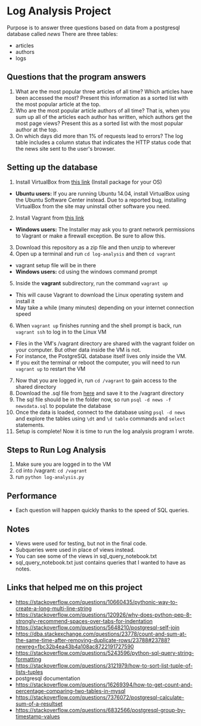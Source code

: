 # Log Analysis Project
Purpose is to answer three questions based on data from a postgresql database called _news_
There are three tables:
* articles
* authors
* logs

## Questions that the program answers
1. What are the most popular three articles of all time? Which articles have been accessed the most? Present this information as a sorted list with the most popular article at the top.
2. Who are the most popular article authors of all time? That is, when you sum up all of the articles each author has written, which authors get the most page views? Present this as a sorted list with the most popular author at the top.
3. On which days did more than 1% of requests lead to errors? The log table includes a column status that indicates the HTTP status code that the news site sent to the user's browser.

## Setting up the database
1. Install VirtualBox from [this link](https://www.virtualbox.org/wiki/Downloads) (Install package for your OS)
  * **Ubuntu users:** If you are running Ubuntu 14.04, install VirtualBox using the Ubuntu Software Center instead. Due to a reported bug, installing VirtualBox from the site may uninstall other software you need.
2. Install Vagrant from [this link](https://www.vagrantup.com/downloads.html)
  * **Windows users:** The Installer may ask you to grant network permissions to Vagrant or make a firewall exception. Be sure to allow this.
3. Download this repository as a zip file and then unzip to wherever
4. Open up a terminal and run `cd log-analysis` and then `cd vagrant`
  * vagrant setup file will be in there
   * **Windows users:** cd using the windows command prompt
5. Inside the **vagrant** subdirectory, run the command `vagrant up`
  * This will cause Vagrant to download the Linux operating system and install it
  * May take a while (many minutes) depending on your internet connection speed
6. When `vagrant up` finishes running and the shell prompt is back, run `vagrant ssh` to log in to the Linux VM
  * Files in the VM's /vagrant directory are shared with the vagrant folder on your computer. But other data inside the VM is not.
  * For instance, the PostgreSQL database itself lives only inside the VM.
  * If you exit the terminal or reboot the computer, you will need to run `vagrant up` to restart the VM
7. Now that you are logged in, run `cd /vagrant` to gain access to the shared directory
8. Download the .sql file from [here](https://www.dropbox.com/sh/id32zcts13oiduw/AADE5LRHXN5sK6N4qSMqianfa?dl=0) and save it to the /vagrant directory
8. The sql file should be in the folder now, so run `psql -d news -f newsdata.sql` to populate the database
9. Once the data is loaded, connect to the database using `psql -d news` and explore the tables using `\dt` and `\d table` commands and `select` statements.
10. Setup is complete! Now it is time to run the log analysis program I wrote.


## Steps to Run Log Analysis
1. Make sure you are logged in to the VM
2. cd into /vagrant: `cd /vagrant`
3. run `python log-analysis.py`

## Performance
* Each question will happen quickly thanks to the speed of SQL queries.

## Notes
* Views were used for testing, but not in the final code.  
* Subqueries were used in place of views instead.
* You can see some of the views in sql_query_notebook.txt
* sql_query_notebook.txt just contains queries that I wanted to have as notes.

## Links that helped me on this project
* https://stackoverflow.com/questions/10660435/pythonic-way-to-create-a-long-multi-line-string
* https://stackoverflow.com/questions/120926/why-does-python-pep-8-strongly-recommend-spaces-over-tabs-for-indentation
* https://stackoverflow.com/questions/5648210/postgresql-self-join
* https://dba.stackexchange.com/questions/23778/count-and-sum-at-the-same-time-after-removing-duplicate-rows/23788#23788?newreg=fbc32b4ea43b4a108ac8722191727590
* https://stackoverflow.com/questions/5243596/python-sql-query-string-formatting
* https://stackoverflow.com/questions/3121979/how-to-sort-list-tuple-of-lists-tuples
* postgresql documentation
* https://stackoverflow.com/questions/16269394/how-to-get-count-and-percentage-comparing-two-tables-in-mysql
* https://stackoverflow.com/questions/7376072/postgresql-calculate-sum-of-a-resultset
* https://stackoverflow.com/questions/6832566/postgresql-group-by-timestamp-values
